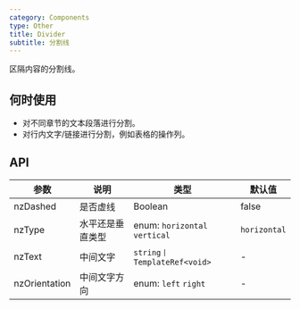 ```yaml
---
category: Components
type: Other
title: Divider
subtitle: 分割线
---
```


区隔内容的分割线。

## 何时使用

- 对不同章节的文本段落进行分割。
- 对行内文字/链接进行分割，例如表格的操作列。

## API

| 参数 | 说明 | 类型 | 默认值 |
| --- | --- | --- | --- |
| nzDashed | 是否虚线 | Boolean | false |
| nzType | 水平还是垂直类型 | enum: `horizontal` `vertical` | `horizontal` |
| nzText | 中间文字 | `string丨TemplateRef<void>` | - |
| nzOrientation | 中间文字方向 | enum: `left` `right` | - |
